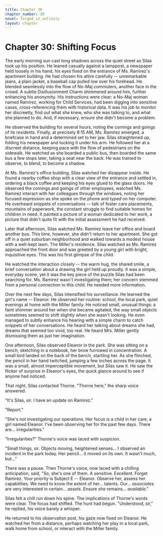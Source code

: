 ```yaml
---
title: Chapter 30
chapter_number: 30
novel: forged_in_infinity
layout: chapter
---
```


# **Chapter 30: Shifting Focus**

The early morning sun cast long shadows across the quiet street as Silas
took up his position. He leaned casually against a lamppost, a newspaper
held loosely in his hand, his eyes fixed on the entrance of Ms.
Ramirez's apartment building. He had chosen his attire carefully --
unremarkable jeans, a plain jacket, a baseball cap pulled low over his
forehead. He blended seamlessly into the flow of No-Maj commuters,
another face in the crowd. A subtle Disillusionment Charm shimmered
around him, further enhancing his anonymity. His instructions were
clear: a No-Maj woman named Ramirez, working for Child Services, had
been digging into sensitive cases, cross-referencing them with
historical data. It was his job to monitor her discreetly, find out what
she knew, who she was talking to, and what she planned to do. And, if
necessary, ensure she didn\'t become a problem.

He observed the building for several hours, noting the comings and
goings of its residents. Finally, at precisely 8:15 AM, Ms. Ramirez
emerged, a briefcase in hand and a determined set to her jaw. Silas
straightened up, folding his newspaper and tucking it under his arm. He
followed her at a discreet distance, keeping pace with the flow of
pedestrians on the sidewalk. He watched as she boarded a public bus,
then boarded the same bus a few stops later, taking a seat near the
back. He was trained to observe, to blend, to become a shadow.

At Ms. Ramirez's office building, Silas watched her disappear inside. He
found a nearby coffee shop with a clear view of the entrance and settled
in, ordering a black coffee and keeping his eyes glued to the glass
doors. He observed the comings and goings of other employees, watched
Ms. Ramirez interact with her colleagues through the windows, noting her
focused expression as she spoke on the phone and typed on her computer.
He overheard snippets of conversations -- talk of foster care
placements, mountains of paperwork, the constant struggle to find
suitable homes for children in need. It painted a picture of a woman
dedicated to her work, a picture that didn\'t quite fit with the initial
assessment he had received.

Later that afternoon, Silas watched Ms. Ramirez leave her office and
board another bus. This time, however, she didn\'t return to her
apartment. She got off in a quiet suburban neighborhood and walked
towards a modest house with a well-kept lawn. The Miller\'s residence.
Silas watched as Ms. Ramirez approached the front door and was greeted
by a young girl with bright, inquisitive eyes. This was his first
glimpse of the child.

He watched the interaction closely -- the warm hug, the shared smile, a
brief conversation about a drawing the girl held up proudly. It was a
simple, everyday scene, yet it was the key piece of the puzzle Silas had
been searching for. Ms. Ramirez wasn't investigating them; her concern
stemmed from a personal connection to this child. He needed more
information.

Over the next few days, Silas intensified his surveillance. He learned
the girl's name -- Eleanor. He observed her routine: school, the local
park, quiet evenings at home with the Miller family. He noticed small,
unusual things: a faint shimmer around her when she became agitated, the
way small objects sometimes seemed to shift slightly when she wasn't
looking. He even managed to subtly enhance his hearing with a simple
charm to catch snippets of her conversations. He heard her talking about
dreams she had, dreams that seemed too vivid, too real. He heard Mrs.
Miller gently dismissing them as just her imagination.

One afternoon, Silas observed Eleanor in the park. She was sitting on a
bench, sketching in a notebook, her brow furrowed in concentration. A
small bird landed on the back of the bench, startling her. As she
flinched, the pencil in her hand twitched, jumping a few inches across
the page. It was a small, almost imperceptible movement, but Silas saw
it. He saw the flicker of surprise in Eleanor's eyes, the quick glance
around to see if anyone had noticed.

That night, Silas contacted Thorne. "Thorne here," the sharp voice
answered.

"It's Silas, sir. I have an update on Ramirez."

"Report."

"She's not investigating our operations. Her focus is a child in her
care, a girl named Eleanor. I've been observing her for the past few
days. There are... irregularities."

"Irregularities?" Thorne's voice was laced with suspicion.

"Small things, sir. Objects moving, heightened senses... I observed an
incident in the park today. Her pencil... it moved on its own. It wasn't
much, but..."

There was a pause. Then Thorne's voice, now laced with a chilling
anticipation, said, "So, she's one of them. A sensitive. Excellent.
Forget Ramirez. Your priority is Subject E -- Eleanor. Observe her,
assess her capabilities. We need to know the extent of her... talents.
Our... *associates* are very interested in certain... *assets*. Ensure
she remains... *available*."

Silas felt a chill run down his spine. The implications of Thorne's
words were clear. The focus had shifted. The hunt had begun.
"Understood, sir," he replied, his voice barely a whisper.

He returned to his observation post, his gaze now fixed on Eleanor. He
watched her from a distance, perhaps watching her play in a local park,
walk home from school, or interact with the Miller family.
